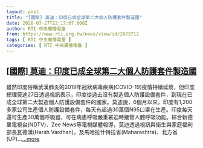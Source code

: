 ```yaml
---
layout: post
title: "[國際] 莫迪：印度已成全球第二大個人防護套件製造國"
date: 2020-07-27T22:17:07.000Z
author: RTI 中央廣播電臺
from: https://www.rti.org.tw/news/view/id/2073712
tags: [ RTI 中央廣播電臺 ]
categories: [ RTI 中央廣播電臺 ]
---
```

<!--1595888227000-->
[[國際] 莫迪：印度已成全球第二大個人防護套件製造國](https://www.rti.org.tw/news/view/id/2073712)
------

<div>
雖然印度俗稱武漢肺炎的2019年冠狀病毒疾病(COVID-19)疫情持續延燒，但印度總理莫迪27日透過視訊表示，印度從過去沒有製造個人防護設備套件，到現在已成全球第二大製造個人防護設備套件的國家。莫迪說，6個月以來，印度有1,200多家公司生產個人防護設備套件，每天有超過30萬個N95口罩在生產。印度每天還可生產30萬個呼吸器，可在病患呼吸嚴重窘迫時接管人體呼吸功能。綜合新德里電視台(NDTV)、Zee News等電視媒體報導，莫迪透過視訊與衛生與家庭福利部長瓦德漢(Harsh Vardhan)，及馬哈拉什特拉省(Maharashtra)、北方省(UP)...<a target="_blank" href="https://www.rti.org.tw/news/view/id/2073712">...more</a>
</div>
